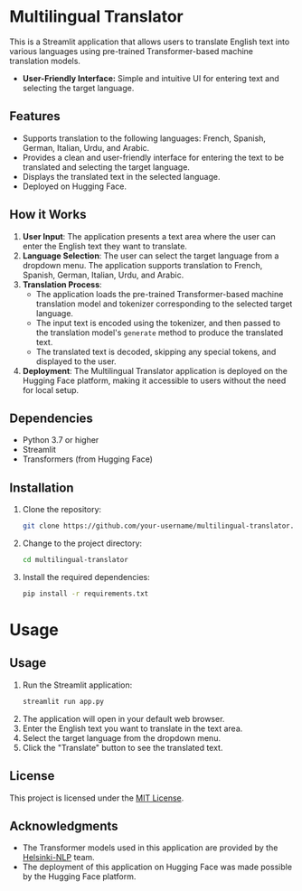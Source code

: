# Multilingual Translator

This is a Streamlit application that allows users to translate English text into various languages using pre-trained Transformer-based machine translation models.
- **User-Friendly Interface:** Simple and intuitive UI for entering text and selecting the target language.

## Features

- Supports translation to the following languages: French, Spanish, German, Italian, Urdu, and Arabic.
- Provides a clean and user-friendly interface for entering the text to be translated and selecting the target language.
- Displays the translated text in the selected language.
- Deployed on Hugging Face.

## How it Works

1. **User Input**: The application presents a text area where the user can enter the English text they want to translate.
2. **Language Selection**: The user can select the target language from a dropdown menu. The application supports translation to French, Spanish, German, Italian, Urdu, and Arabic.
3. **Translation Process**:
   - The application loads the pre-trained Transformer-based machine translation model and tokenizer corresponding to the selected target language.
   - The input text is encoded using the tokenizer, and then passed to the translation model's `generate` method to produce the translated text.
   - The translated text is decoded, skipping any special tokens, and displayed to the user.
4. **Deployment**: The Multilingual Translator application is deployed on the Hugging Face platform, making it accessible to users without the need for local setup.

## Dependencies

- Python 3.7 or higher
- Streamlit
- Transformers (from Hugging Face)

## Installation

1. Clone the repository:

   ```bash
   git clone https://github.com/your-username/multilingual-translator.git
2. Change to the project directory:
   ```bash
   cd multilingual-translator
3. Install the required dependencies:
   ```bash
   pip install -r requirements.txt
#  Usage
## Usage

1. Run the Streamlit application:
   ```bash
   streamlit run app.py
2. The application will open in your default web browser.
3. Enter the English text you want to translate in the text area.
4. Select the target language from the dropdown menu.
5. Click the "Translate" button to see the translated text.

## License

This project is licensed under the [MIT License](LICENSE).

## Acknowledgments

- The Transformer models used in this application are provided by the [Helsinki-NLP](https://huggingface.co/Helsinki-NLP) team.
- The deployment of this application on Hugging Face was made possible by the Hugging Face platform.



